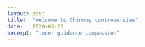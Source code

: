 ```yaml
---
layout: post
title:  "Welcome to Chinmoy controversies"
date:   2020-06-25
excerpt: "inner guidance compassion"
---
```

